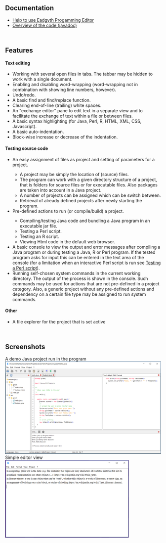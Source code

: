 <h2>Documentation</h2>
<ul>
<li><a href="help/help.html">Help to use Eadgyth Progamming Editor</li>
<li><a href="javadoc/index.html">Overview of the code (javadoc)</a></li>
</ul>
<br>
<h2>Features</h2>
<h4>Text editing</h4>
<ul>
<li>Working with several open files in tabs. The tabbar may be hidden to work
    with a single document.</li>
<li>Enabling and disabling word-wrapping (word-wrapping not in combination with
    showing line numbers, however).</li>
<li>Undo/redo.</li>
<li>A basic find and find/replace function.</li>
<li>Clearing end-of-line (trailing) white spaces.</li>
<li>An "exchange editor" pane to edit text in a separate view and to facilitate
    the exchange of text within a file or between files.</li>
<li>A basic syntax highlighting (for Java, Perl, R, HTML, XML, CSS, Javascript).</li>
<li>A basic auto-indentation.</li>
<li>Block-wise increase or decrease of the indentation.</li>
</ul>
<h4>Testing source code</h4>
<ul>
<li>An easy assignment of files as project and setting of parameters for a
   project.</li>
   <ul>
   <li>A project may be simply the location of (source) files.</li>
   <li>The program can work with a given directory structure of a project,
       that is folders for source files or for executable files. Also
       packages are taken into account in a Java project.</li>
   <li>A number of projects can be assigned which can be switch between.</li>
   <li>Retrieval of already defined projects after newly starting the program.</li>
   </ul>
<li>Pre-defined actions to run (or compile/build) a project.</li>
   <ul>
   <li>Compiling/testing Java code and bundling a Java program in an executable
       jar file.</li>
   <li>Testing a Perl script.</li>
   <li>Testing an R script.</li>
   <li>Viewing Html code in the default web browser.</li>
   </ul>
<li>A basic console to view the output and error messages after compiling a Java
    program or during testing a Java, R or Perl program. If the tested program asks
    for input this can be entered in the text area of the console (for a limitation
    when an interactive Perl script is run see
    <a href="help/help.html#PerlProject">Testing a Perl script</a>).</li>
<li>Running self-chosen system commands in the current working directory. The output
    of the process is shown in the console. Such commands may be used for actions
    that are not pre-defined in a project category. Also, a generic project without
    any pre-defined actions and dependency on a certain file type may be assigned to
    run system commands.</li>
</ul>
<h4>Other</h4>
<ul>
<li>A file explorer for the project that is set active</li>
</ul>
<br>
<h2>Screenshots</h2>
A demo Java project run in the program<br>
<img src="images/Windows10SystemLAF.png" width="600"/><br>
Simple editor view<br>
<img src="images/SimpleEditorView.png" width="400"/>
